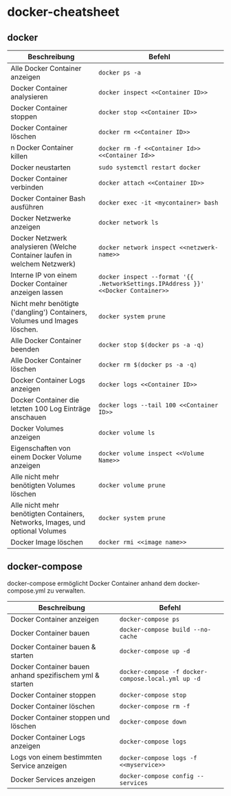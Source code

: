 # docker-cheatsheet

## docker

| Beschreibung        | Befehl  |
| ------------- |-------------|
| Alle Docker Container anzeigen| `docker ps -a` |
| Docker Container analysieren|`docker inspect <<Container ID>>`|
| Docker Container stoppen |`docker stop <<Container ID>>`| 
| Docker Container löschen | `docker rm <<Container ID>>`|
| n Docker Container killen|`docker rm -f <<Container Id>> <<Container Id>>`|
|Docker neustarten|`sudo systemctl restart docker`|
|Docker Container verbinden|`docker attach <<Container ID>>`|
|Docker Container Bash ausführen|`docker exec -it <mycontainer> bash`|
|Docker Netzwerke anzeigen|`docker network ls`|
|Docker Netzwerk analysieren (Welche Container laufen in welchem Netzwerk)|`docker network inspect <<netzwerk-name>>`|
|Interne IP von einem Docker Container anzeigen lassen| `docker inspect --format '{{ .NetworkSettings.IPAddress }}' <<Docker Container>>`|
|Nicht mehr benötigte ('dangling') Containers, Volumes und Images löschen.|`docker system prune`|
|Alle Docker Container beenden|`docker stop $(docker ps -a -q)`|
|Alle Docker Container löschen|`docker rm $(docker ps -a -q)`|
|Docker Container Logs anzeigen|`docker logs <<Container ID>>`|
|Docker Container die letzten 100 Log Einträge anschauen|`docker logs --tail 100 <<Container ID>>`|
|Docker Volumes anzeigen|`docker volume ls`| 
|Eigenschaften von einem Docker Volume anzeigen|`docker volume inspect <<Volume Name>>`|
|Alle nicht mehr benötigten Volumes löschen|`docker volume prune`|
|Alle nicht mehr benötigten Containers, Networks, Images, und optional Volumes|`docker system prune`|
|Docker Image löschen| `docker rmi <<image name>>`

## docker-compose
docker-compose ermöglicht Docker Container anhand dem docker-compose.yml zu verwalten.

| Beschreibung        | Befehl  |
| ------------- |-------------|
| Docker Container anzeigen| `docker-compose ps` |
| Docker Container bauen|`docker-compose build --no-cache`|
| Docker Container bauen & starten|`docker-compose up -d`| 
| Docker Container bauen anhand spezifischem yml & starten|`docker-compose -f docker-compose.local.yml up -d`| 
| Docker Container stoppen| `docker-compose stop`|
| Docker Container löschen|`docker-compose rm -f`|
| Docker Container stoppen und löschen|`docker-compose down`|
| Docker Container Logs anzeigen|`docker-compose logs`|
| Logs von einem bestimmten Service anzeigen|`docker-compose logs -f <<myservice>>`|
| Docker Services anzeigen|`docker-compose config --services`|
